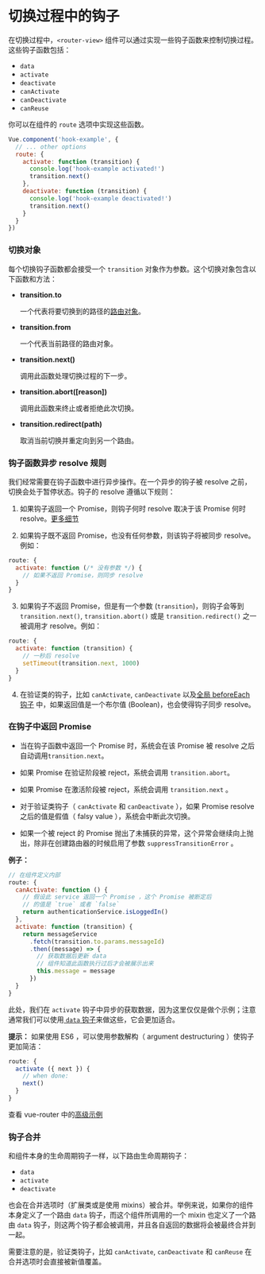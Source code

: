 # 切换过程中的钩子

在切换过程中，`<router-view>` 组件可以通过实现一些钩子函数来控制切换过程。这些钩子函数包括：

- `data`
- `activate`
- `deactivate`
- `canActivate`
- `canDeactivate`
- `canReuse`

你可以在组件的 `route` 选项中实现这些函数。

``` js
Vue.component('hook-example', {
  // ... other options
  route: {
    activate: function (transition) {
      console.log('hook-example activated!')
      transition.next()
    },
    deactivate: function (transition) {
      console.log('hook-example deactivated!')
      transition.next()
    }
  }
})
```

### 切换对象

每个切换钩子函数都会接受一个 `transition` 对象作为参数。这个切换对象包含以下函数和方法：

- **transition.to**

  一个代表将要切换到的路径的[路由对象](../route.md)。

- **transition.from**

  一个代表当前路径的路由对象。

- **transition.next()**

  调用此函数处理切换过程的下一步。

- **transition.abort([reason])**

  调用此函数来终止或者拒绝此次切换。

- **transition.redirect(path)**

  取消当前切换并重定向到另一个路由。

### 钩子函数异步 resolve 规则

我们经常需要在钩子函数中进行异步操作。在一个异步的钩子被 resolve 之前，切换会处于暂停状态。钩子的 resolve 遵循以下规则：

1. 如果钩子返回一个 Promise，则钩子何时 resolve 取决于该 Promise 何时 resolve。[更多细节](#%E5%9C%A8%E9%92%A9%E5%AD%90%E4%B8%AD%E8%BF%94%E5%9B%9E-promise)

2. 如果钩子既不返回 Promise，也没有任何参数，则该钩子将被同步 resolve。例如：

  ``` js
  route: {
    activate: function (/* 没有参数 */) {
      // 如果不返回 Promise，则同步 resolve
    }
  }
  ```

3. 如果钩子不返回 Promise，但是有一个参数 (`transition`)，则钩子会等到 `transition.next()`, `transition.abort()` 或是 `transition.redirect()` 之一被调用才 resolve。例如：

  ``` js
  route: {
    activate: function (transition) {
      // 一秒后 resolve
      setTimeout(transition.next, 1000)
    }
  }
  ```

4. 在验证类的钩子，比如 `canActivate`, `canDeactivate` 以及[全局 beforeEach 钩子](../api/before-each.md) 中，如果返回值是一个布尔值 (Boolean)，也会使得钩子同步 resolve。

### 在钩子中返回 Promise

- 当在钩子函数中返回一个 Promise 时，系统会在该 Promise 被 resolve 之后自动调用`transition.next`。

- 如果 Promise 在验证阶段被 reject，系统会调用 `transition.abort`。

- 如果 Promise 在激活阶段被 reject，系统会调用 `transition.next` 。

- 对于验证类钩子（ `canActivate` 和 `canDeactivate` ），如果 Promise resolve 之后的值是假值（ falsy value ），系统会中断此次切换。

- 如果一个被 reject 的 Promise 抛出了未捕获的异常，这个异常会继续向上抛出，除非在创建路由器的时候启用了参数 `suppressTransitionError` 。

**例子：**

``` js
// 在组件定义内部
route: {
  canActivate: function () {
    // 假设此 service 返回一个 Promise ，这个 Promise 被断定后
    // 的值是 `true` 或者 `false`
    return authenticationService.isLoggedIn()
  },
  activate: function (transition) {
    return messageService
      .fetch(transition.to.params.messageId)
      .then((message) => {
        // 获取数据后更新 data
        // 组件知道此函数执行过后才会被展示出来
        this.message = message
      })
  }
}
```

此处，我们在 `activate` 钩子中异步的获取数据，因为这里仅仅是做个示例；注意通常我们可以使用[ `data` 钩子](data.md)来做这些，它会更加适合。

**提示：** 如果使用 ES6 ，可以使用参数解构（ argument destructuring ）使钩子更加简洁：

``` js
route: {
  activate ({ next }) {
    // when done:
    next()
  }
}
```

查看 vue-router 中的[高级示例](https://github.com/vuejs/vue-router/tree/dev/example/advanced)

### 钩子合并

和组件本身的生命周期钩子一样，以下路由生命周期钩子：

- `data`
- `activate`
- `deactivate`

也会在合并选项时（扩展类或是使用 mixins）被合并。举例来说，如果你的组件本身定义了一个路由 `data` 钩子，而这个组件所调用的一个 mixin 也定义了一个路由 `data` 钩子，则这两个钩子都会被调用，并且各自返回的数据将会被最终合并到一起。

需要注意的是，验证类钩子，比如 `canActivate`, `canDeactivate` 和 `canReuse` 在合并选项时会直接被新值覆盖。
